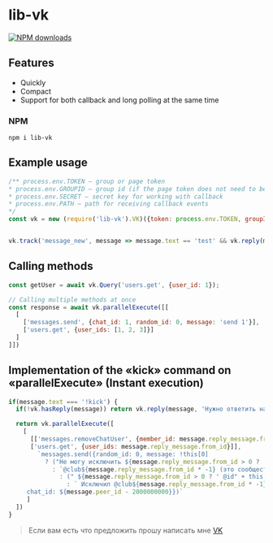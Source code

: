 # lib-vk
<a href="https://www.npmjs.com/package/lib-vk"><img src="https://img.shields.io/npm/dt/lib-vk.svg?style=flat-square" alt="NPM downloads"></a>

## Features
- Quickly
- Compact
- Support for both callback and long polling at the same time

### NPM
```
npm i lib-vk
```

## Example usage
```js
/** process.env.TOKEN — group or page token
* process.env.GROUPID — group id (if the page token does not need to be specified)
* process.env.SECRET — secret key for working with callback
* process.env.PATH — path for receiving callback events
*/
const vk = new (require('lib-vk').VK)({token: process.env.TOKEN, groupId: process.env.GROUPID, secret: process.env.SECRET, path: process.env.PATH})


vk.track('message_new', message => message.text == 'test' && vk.reply(message, 'This is a reply message') && vk.send(message, 'This is a normal message'))
```

## Calling methods
```js
const getUser = await vk.Query('users.get', {user_id: 1});

// Calling multiple methods at once 
const response = await vk.parallelExecute([[ 
  [
    ['messages.send', {chat_id: 1, random_id: 0, message: 'send 1'}], ['messages.send', {chat_id: 2, random_id: 0, message: 'send 2'}],
    ['users.get', {user_ids: [1, 2, 3]}]
  ]
]])
```

## Implementation of the «kick» command on «parallelExecute» (Instant execution)
```js
if(message.text === '!kick') {
  if(!vk.hasReply(message)) return vk.reply(message, 'Нужно ответить на сообщение кого исключить');

  return vk.parallelExecute([
    [
      [['messages.removeChatUser', {member_id: message.reply_message.from_id, chat_id: message.peer_id - 2000000000}],
      ['users.get', {user_ids: message.reply_message.from_id}]],
        `messages.send({random_id: 0, message: !this[0] 
          ? ("Не могу исключить ${message.reply_message.from_id > 0 ? '@id" + this[1][0].id + " (этого пользователя)"' 
            : `@club${message.reply_message.from_id * -1} (это сообщество)"`}) 
              : (" ${message.reply_message.from_id > 0 ? ' @id" + this[1][0].id + "(" + this[1][0].first_name + ") исключён"' 
                : ` Исключил @club${message.reply_message.from_id * -1} (это сообщество)"`}),
     chat_id: ${message.peer_id - 2000000000}})`
     ]
  ])
}
```


> Если вам есть что предложить прошу написать мне [VK](https://vk.com/alexander_stoyak)